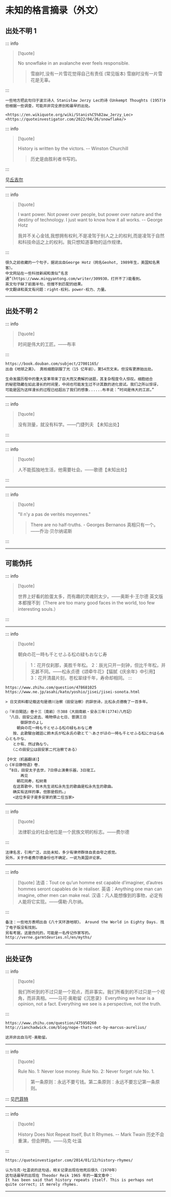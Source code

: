 # 未知的格言摘录（外文）

## 出处不明 1

::: info

> [!quote]
>
> No snowflake in an avalanche ever feels responsible.
>
> > 雪崩时,没有一片雪花觉得自己有责任
> > (常见版本) 雪崩时没有一片雪花是无辜。

:::

```
一些地方把此句归于波兰诗人 Stanisław Jerzy Lec的诗《Unkempt Thoughts (1957)》
但根据一些调查，可能并非完全原创和最早的出处。

<https://en.wikiquote.org/wiki/Stanis%C5%82aw_Jerzy_Lec>
<https://quoteinvestigator.com/2022/04/26/snowflake/>
```

::: info

> [!quote]
>
> History is written by the victors. -- Winston Churchill
>
> > 历史是由胜利者书写的。

:::

见[丘吉尔](../wiki/丘吉尔.md)

---

::: info

> [!quote]
>
> I want power. Not power over people, but power over nature and the destiny of technology. I just want to know how it all works. -- George Hotz
>
> 我并不关心金钱,我想拥有权利,不是凌驾于别人之上的权利,而是凌驾于自然和科技命运之上的权利。我只想知道事物的运作规律。

:::

```
很久之前收藏的一个句子，据说出自George Hotz（网名Geohot, 1989年生，美国知名黑客）。
中文网站在一些科技新闻和类似“名言通”(https://www.mingyantong.com/writer/309930，打开不了)能看到。
英文句子缺了前面半句，但搜不到匹配的结果。
中文翻译和英文有问题：right-权利，power-权力、力量。
```

---

## 出处不明 2

::: info

> [!quote]
>
> 时间是伟大的工匠。——布丰

:::

```
https://book.douban.com/subject/27001165/
出自《地球之美》， 真核细胞驯服了光（15 亿年前），第54页文末。但没有更原始出处。

生命发展历程中的重大变革带来了巨大而又费解的谜题，其复杂程度令人惊叹。细胞结合
的秘密隐藏在如此漫长的时间里，中间也可能发生过不计其数的进化尝试。我们之所以惊讶，
可能是因为这样漫长的过程已经超出了我们的想象......布丰说：”时间是伟大的工匠。”
```

---

::: info

> [!quote]
>
> 没有测量，就没有科学。——门捷列夫 【未知出处】

:::

---

::: info

> [!quote]
>
> 人不能孤独地生活，他需要社会。——歌德【未知出处】

:::

---

::: info

> [!quote]
>
> "Il n'y a pas de verités moyennes.​"
>
> > There are no half-truths. - Georges Bernanos
> > 真相只有一个。——乔治·贝尔纳诺斯

:::

---

## 可能伪托

::: info

> [!quote]
>
> 世界上好看的脸蛋太多，而有趣的灵魂则太少。——奥斯卡·王尔德
> 英文版本都搜不到（There are too many good faces in the world, too few interesting souls.）

:::

---

::: info

> [!quote]
>
> 朝㒵の花一時も千とせふる松の緑もおなじ寿
>
> > 1：花开仅刹那，美胜千年松。
> > 2：辰光只开一刻钟，但比千年松，并无甚不同。——松永贞德《颂牵牛花》【猫腻《庆余年》中引用】
> > 3：花开清晨片刻，苍松翠绿千年，寿命却相同。
> > :::

```
https://www.zhihu.com/question/478681025
https://www.ne.jp/asahi/kato/yoshio/jisei/jisei-sonota.html

> 日文资料都记载这句是德川治察（田安治察）的辞世诗，比松永贞德晚了一百多年。

◯『半日閑話』巻十三〔南畝〕⑪388（大田南畝・安永三年(1774)八月記）
　〝八日、田安公逝去、鳴物停止七日、普請三日
　　　　御辞世のよし
　　　朝㒵の花一時も千とせふる松の緑もおなじ寿
　　按、此歌駿台雑話に鈴木氏が松永氏の歌とて〽あさがほの一時も千とせふる松にかはらぬ心ともかな、
　　とか有、然ば偽なり〟
　　〈この田安公は田安家二代治察である〉

【中文（机器翻译）】
◯《半日静物语》卷.
　“8日，田安太子去世，7日停止演奏乐器，3日竣工。
　　　　再见
　　　朝花同寿，松树青
　　在这首歌中，铃木先生说松永先生的歌曲是松永先生的歌曲。
　　确实有这样的事，但那是假的。」
　　<这位多安子是多安家的第二任当家>
```

---

::: info

> [!quote]
>
> 法律职业的社会地位是一个民族文明的标志。——费尔德

:::

```
法律名言，引用广泛，出处未知，多少有律师群体自卖自夸之感觉。
另外，关于作者费尔德身份也不确定，一说为美国评论家。
```

---

::: info

> [!quote]
> 法语：Tout ce qu’un homme est capable d’imaginer, d’autres hommes seront capables de le réaliser.
> 英语：Anything one man can imagine, other men can make real.
> 汉语：凡人能想像到的事物，必定有人能将它实现。——儒勒·凡尔纳。

:::

```
备注：一些地方表明出自《八十天环游地球》， Around the World in Eighty Days. 找了电子版没有找到。
另有考据，这是伪托的，可能是一名传记作家写的。
http://verne.garmtdevries.nl/en/myths/
```

---

## 出处证伪

::: info

> [!quote]
>
> 我们所听到的不过只是一个观点，而非事实。我们所看到的不过只是一个视角，而非真相。——马可·奥勒留《沉思录》
> Everything we hear is a opinion, not a fact. Everything we see is a perspective, not the truth.

:::

```
https://www.zhihu.com/question/475950260
http://ianchadwick.com/blog/nope-thats-not-by-marcus-aurelius/

这并非出自马可·奥勒留。
```

---

::: info

> [!quote]
>
> Rule No. 1: Never lose money. Rule No. 2: Never forget rule No. 1.
>
> > 第一条原则：永远不要亏钱。第二条原则：永远不要忘记第一条原则。

:::
见[巴菲特](../wiki/巴菲特.md)

---

::: info

> [!quote]
>
> History Does Not Repeat Itself, But It Rhymes. -- Mark Twain
> 历史不会重演，但会押韵。——马克·吐温

:::

```
https://quoteinvestigator.com/2014/01/12/history-rhymes/

认为马克·吐温说的这句话，相关记录出现在他死后很久（1970年）
这句话最早的出现在 Theodor Reik 1965 年的一篇文章中：
It has been said that history repeats itself. This is perhaps not quite correct; it merely rhymes.
```

---
